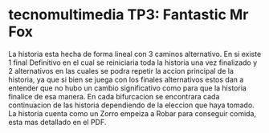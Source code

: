 # tecnomultimedia TP3: Fantastic Mr Fox

La historia esta hecha de forma lineal con 3 caminos alternativo.
En si existe 1 final Definitivo en el cual se reiniciaria toda la historia una vez finalizado 
y 2 alternativos en las cuales se podra repetir la accion principal de la historia, ya que si bien se juega con los finales alternativos estos dan a entender 
que no hubo un cambio significativo como para que la historia finalice de esa manera.
En cada bifurcacion se encontrara cada continuacion de las historia dependiendo de la eleccion que haya tomado.
La historia cuenta como un Zorro empeiza a Robar para conseguir comida, esta mas detallado en el PDF. 
